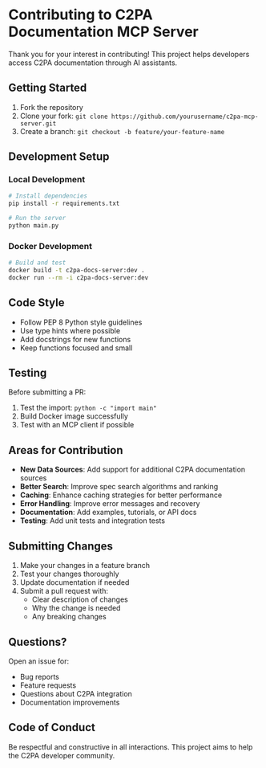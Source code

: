 # Contributing to C2PA Documentation MCP Server

Thank you for your interest in contributing! This project helps developers access C2PA documentation through AI assistants.

## Getting Started

1. Fork the repository
2. Clone your fork: `git clone https://github.com/yourusername/c2pa-mcp-server.git`
3. Create a branch: `git checkout -b feature/your-feature-name`

## Development Setup

### Local Development
```bash
# Install dependencies
pip install -r requirements.txt

# Run the server
python main.py
```

### Docker Development
```bash
# Build and test
docker build -t c2pa-docs-server:dev .
docker run --rm -i c2pa-docs-server:dev
```

## Code Style

- Follow PEP 8 Python style guidelines
- Use type hints where possible
- Add docstrings for new functions
- Keep functions focused and small

## Testing

Before submitting a PR:

1. Test the import: `python -c "import main"`
2. Build Docker image successfully
3. Test with an MCP client if possible

## Areas for Contribution

- **New Data Sources**: Add support for additional C2PA documentation sources
- **Better Search**: Improve spec search algorithms and ranking
- **Caching**: Enhance caching strategies for better performance
- **Error Handling**: Improve error messages and recovery
- **Documentation**: Add examples, tutorials, or API docs
- **Testing**: Add unit tests and integration tests

## Submitting Changes

1. Make your changes in a feature branch
2. Test your changes thoroughly
3. Update documentation if needed
4. Submit a pull request with:
   - Clear description of changes
   - Why the change is needed
   - Any breaking changes

## Questions?

Open an issue for:
- Bug reports
- Feature requests
- Questions about C2PA integration
- Documentation improvements

## Code of Conduct

Be respectful and constructive in all interactions. This project aims to help the C2PA developer community.